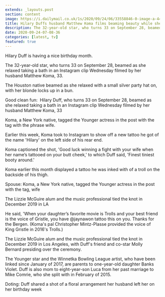 ```yaml
---
extends: _layouts.post
section: content
image: https://i.dailymail.co.uk/1s/2020/09/24/06/33558846-0-image-a-44_1600926311870.jpg 
title: Hilary Duffs husband Matthew Koma films beaming beauty while shes taking a relaxing bath 
description: The 32-year-old star, who turns 33 on September 28, beamed as she relaxed taking a bath in an Instagram clip Wednesday filmed by her husband Matthew Koma, 33. 
date: 2020-09-24-07-08-36 
categories: [latest, tv] 
featured: true 
--- 
```

Hilary Duff is having a nice birthday month.

The 32-year-old star, who turns 33 on September 28, beamed as she relaxed taking a bath in an Instagram clip Wednesday filmed by her husband Matthew Koma, 33.

The Houston native beamed as she relaxed with a small silver party hat on, with her blonde locks up in a bun.

Good clean fun:  Hilary Duff, who turns 33 on September 28, beamed as she relaxed taking a bath in an Instagram clip Wednesday filmed by her husband Matthew Koma, 33 

Koma, a New York native, tagged the Younger actress in the post with the tag with the phrase wife.

Earlier this week, Koma took to Instagram to show off a new tattoo he got of the name 'Hilary' on the left side of his rear end.

Koma captioned the shot, 'Good luck winning a fight with your wife when her name’s tattooed on your butt cheek,' to which Duff said, 'Finest tiniest booty around.'

Koma earlier this month displayed a tattoo he was inked with of a troll on the backside of his thigh.

Spouse: Koma, a New York native, tagged the Younger actress in the post with the tag, wife

The Lizzie McGuire alum and the music professional tied the knot in December 2019 in LA

He said, 'When your daughter’s favorite movie is Trolls and your best friend is the voice of Gristle, you have @jaynawon tattoo this on you. Thanks for the Bergen. (Koma's pal Christopher Mintz-Plasse provided the voice of King Gristle in 2016's Trolls.)

The Lizzie McGuire alum and the music professional tied the knot in December 2019 in Los Angeles, with Duff's friend and co-star Molly Bernard presiding over the ceremony.

The Younger star and the Winnetka Bowling League artist, who have been linked since January of 2017, are parents to one-year-old daughter Banks Violet. Duff is also mom to eight-year-son Luca from her past marriage to Mike Comrie, who she split with in February of 2015. 

Doting: Duff shared a shot of a floral arrangement her husband left her on her birthday week


